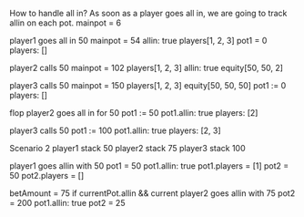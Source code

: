 How to handle all in?
As soon as a player goes all in, we are going to track allin on each pot.
mainpot = 6

player1 goes all in 50
mainpot = 54
allin: true
players[1, 2, 3]
pot1 = 0
players: []

player2 calls 50
mainpot = 102
players[1, 2, 3]
allin: true
equity[50, 50, 2]

player3 calls 50
mainpot = 150
players[1, 2, 3]
equity[50, 50, 50]
pot1 := 0
players: []

flop
player2 goes all in for 50
pot1 := 50
pot1.allin: true
players: [2]

player3 calls 50
pot1 := 100
pot1.allin: true
players: [2, 3]

Scenario 2
player1 stack 50
player2 stack 75
player3 stack 100

player1 goes allin with 50
pot1 = 50
pot1.allin: true
pot1.players = [1]
pot2 = 50
pot2.players = []

betAmount = 75
if currentPot.allin && current
player2 goes allin with 75
pot2 = 200
pot1.allin: true
pot2 = 25

